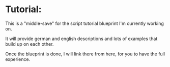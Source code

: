 Tutorial:
=========

This is a "middle-save" for the script tutorial blueprint I'm currently working on.

It will provide german and english descriptions and lots of examples that build up on each other.

Once the blueprint is done, I will link there from here, for you to have the full experience.